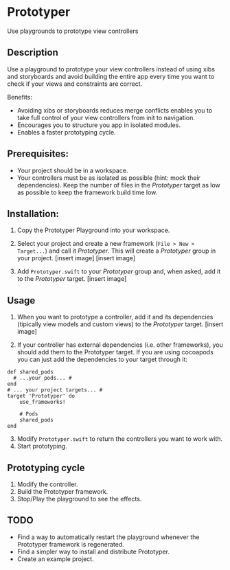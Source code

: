 # Prototyper
Use playgrounds to prototype view controllers

## Description
Use a playground to prototype your view controllers instead of using xibs and storyboards and avoid building the entire app every time you want to check if your views and constraints are correct.

Benefits:
- Avoiding xibs or storyboards reduces merge conflicts enables you to take full control of your view controllers from init to navigation.
- Encourages you to structure you app in isolated modules.
- Enables a faster prototyping cycle.

## Prerequisites:
- Your project should be in a workspace.
- Your controllers must be as isolated as possible (hint: mock their dependencies). Keep the number of files in the _Prototyper_ target as low as possible to keep the framework build time low.

## Installation:
1. Copy the Prototyper Playground into your workspace.

2. Select your project and create a new framework (`File > New > Target...`) and call it _Prototyper_. This will create a _Prototyper_ group in your project.
[insert image]
[insert image]

3. Add `Prototyper.swift` to your _Prototyper_ group and, when asked, add it to the _Prototyper_ target.
[insert image]

## Usage
1. When you want to prototype a controller, add it and its dependencies (tipically view models and custom views) to the _Prototyper_ target.
[insert image]

2. If your controller has external dependencies (i.e. other frameworks), you should add them to the Prototyper target. If you are using cocoapods you can just add the dependencies to your target through it:
```
def shared_pods
  # ...your pods... #
end
# ... your project targets... #
target 'Prototyper' do
    use_frameworks!

    # Pods
    shared_pods
end
```

3. Modify `Prototyper.swift` to return the controllers you want to work with.
4. Start prototyping.

## Prototyping cycle
1. Modify the controller.
2. Build the Prototyper framework.
3. Stop/Play the playground to see the effects.

## TODO
- Find a way to automatically restart the playground whenever the Prototyper framework is regenerated.
- Find a simpler way to install and distribute Prototyper.
- Create an example project.
